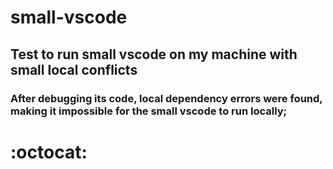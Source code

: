 # small-vscode

## Test to run small vscode on my machine with small local conflicts


### After debugging its code, local dependency errors were found, making it impossible for the small vscode to run locally;

# :octocat:
